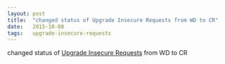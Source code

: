 ```yaml
---
layout: post
title:  "changed status of Upgrade Insecure Requests from WD to CR"
date:   2015-10-08
tags:   upgrade-insecure-requests
---
```


changed status of [Upgrade Insecure Requests](/spec/upgrade-insecure-requests) from WD to CR

